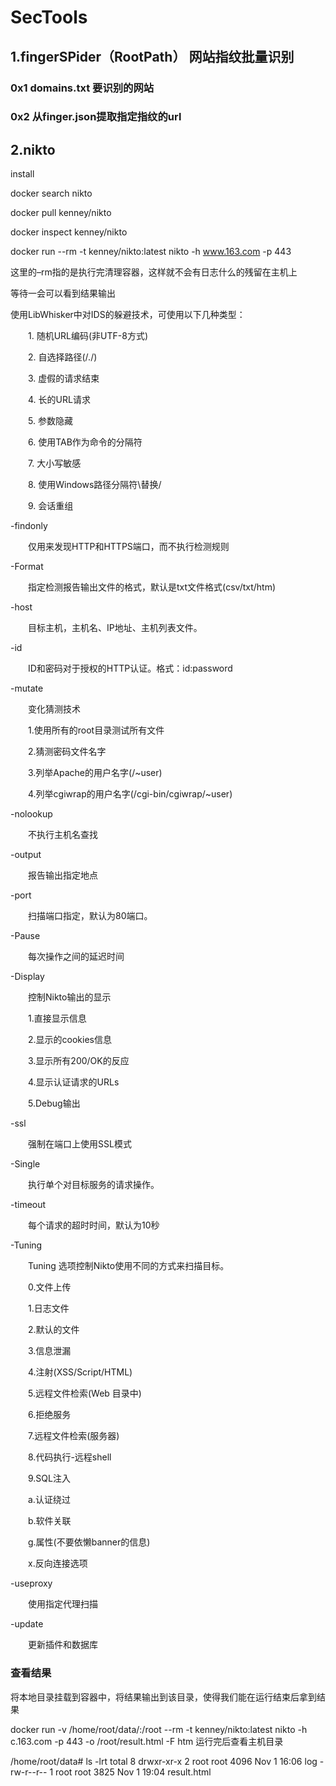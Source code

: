 # SecTools
## 1.fingerSPider（RootPath） 网站指纹批量识别
### 0x1 domains.txt 要识别的网站
### 0x2 从finger.json提取指定指纹的url

## 2.nikto
install

docker search nikto

docker pull kenney/nikto

docker inspect kenney/nikto

docker run --rm -t kenney/nikto:latest nikto -h www.163.com -p 443

这里的–rm指的是执行完清理容器，这样就不会有日志什么的残留在主机上

等待一会可以看到结果输出

使用LibWhisker中对IDS的躲避技术，可使用以下几种类型：

　　1. 随机URL编码(非UTF-8方式)

　　2. 自选择路径(/./)

　　3. 虚假的请求结束

　　4. 长的URL请求

　　5. 参数隐藏

　　6. 使用TAB作为命令的分隔符

　　7. 大小写敏感

　　8. 使用Windows路径分隔符\替换/

　　9. 会话重组

-findonly

　　仅用来发现HTTP和HTTPS端口，而不执行检测规则

-Format

　　指定检测报告输出文件的格式，默认是txt文件格式(csv/txt/htm)

-host

　　目标主机，主机名、IP地址、主机列表文件。

-id

　　ID和密码对于授权的HTTP认证。格式：id:password

-mutate

　　变化猜测技术

　　1.使用所有的root目录测试所有文件

　　2.猜测密码文件名字

　　3.列举Apache的用户名字(/~user)

　　4.列举cgiwrap的用户名字(/cgi-bin/cgiwrap/~user)

-nolookup

　　不执行主机名查找

-output

　　报告输出指定地点

-port

　　扫描端口指定，默认为80端口。

-Pause

　　每次操作之间的延迟时间

-Display

　　控制Nikto输出的显示

　　1.直接显示信息

　　2.显示的cookies信息

　　3.显示所有200/OK的反应

　　4.显示认证请求的URLs

　　5.Debug输出

-ssl

　　强制在端口上使用SSL模式

-Single

　　执行单个对目标服务的请求操作。

-timeout

　　每个请求的超时时间，默认为10秒

-Tuning

　　Tuning 选项控制Nikto使用不同的方式来扫描目标。

　　0.文件上传

　　1.日志文件

　　2.默认的文件

　　3.信息泄漏

　　4.注射(XSS/Script/HTML)

　　5.远程文件检索(Web 目录中)

　　6.拒绝服务

　　7.远程文件检索(服务器)

　　8.代码执行-远程shell

　　9.SQL注入

　　a.认证绕过

　　b.软件关联

　　g.属性(不要依懒banner的信息)

　　x.反向连接选项

-useproxy

　　使用指定代理扫描

-update

　　更新插件和数据库
### 查看结果
将本地目录挂载到容器中，将结果输出到该目录，使得我们能在运行结束后拿到结果

docker run -v /home/root/data/:/root --rm -t kenney/nikto:latest nikto -h c.163.com -p 443 -o /root/result.html -F htm
运行完后查看主机目录

/home/root/data# ls -lrt
total 8
drwxr-xr-x 2 root root 4096 Nov  1 16:06 log
-rw-r--r-- 1 root root 3825 Nov  1 19:04 result.html
